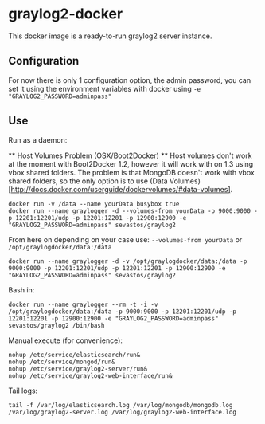 graylog2-docker
===============

This docker image is a ready-to-run graylog2 server instance.

Configuration
--------------
For now there is only 1 configuration option, the admin password, you can set it using the environment variables with docker using `-e "GRAYLOG2_PASSWORD=adminpass"`

Use
---
Run as a daemon:

** Host Volumes Problem (OSX/Boot2Docker) **
Host volumes don't work at the moment with Boot2Docker 1.2, however it will work with on 1.3 using vbox shared folders.
The problem is that MongoDB doesn't work with vbox shared folders, so the only option is to use (Data Volumes)[http://docs.docker.com/userguide/dockervolumes/#data-volumes].
```
docker run -v /data --name yourData busybox true
docker run --name graylogger -d --volumes-from yourData -p 9000:9000 -p 12201:12201/udp -p 12201:12201 -p 12900:12900 -e "GRAYLOG2_PASSWORD=adminpass" sevastos/graylog2
```

From here on depending on your case use:
`--volumes-from yourData` or `/opt/graylogdocker/data:/data`

```
docker run --name graylogger -d -v /opt/graylogdocker/data:/data -p 9000:9000 -p 12201:12201/udp -p 12201:12201 -p 12900:12900 -e "GRAYLOG2_PASSWORD=adminpass" sevastos/graylog2
```


Bash in:
```
docker run --name graylogger --rm -t -i -v /opt/graylogdocker/data:/data -p 9000:9000 -p 12201:12201/udp -p 12201:12201 -p 12900:12900 -e "GRAYLOG2_PASSWORD=adminpass" sevastos/graylog2 /bin/bash
```

Manual execute (for convenience):
```
nohup /etc/service/elasticsearch/run&
nohup /etc/service/mongod/run&
nohup /etc/service/graylog2-server/run&
nohup /etc/service/graylog2-web-interface/run&
```

Tail logs:
```
tail -f /var/log/elasticsearch.log /var/log/mongodb/mongodb.log /var/log/graylog2-server.log /var/log/graylog2-web-interface.log
```
